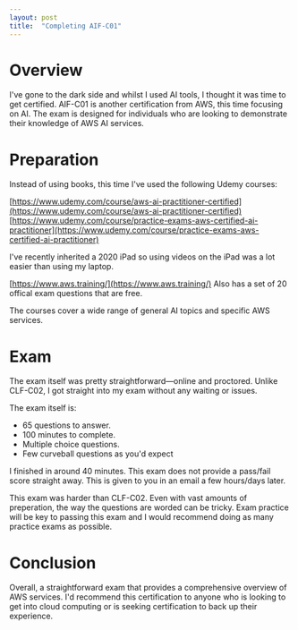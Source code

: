 ```yaml
---
layout: post
title:  "Completing AIF-C01"
---
```


# Overview
I've gone to the dark side and whilst I used AI tools, I thought it was time to get certified. AIF-C01 is another certification from AWS, this time focusing on AI. The exam is designed for individuals who are looking to demonstrate their knowledge of AWS AI services.

# Preparation
Instead of using books, this time I've used the following Udemy courses:

[https://www.udemy.com/course/aws-ai-practitioner-certified](https://www.udemy.com/course/aws-ai-practitioner-certified)
[https://www.udemy.com/course/practice-exams-aws-certified-ai-practitioner](https://www.udemy.com/course/practice-exams-aws-certified-ai-practitioner)

I've recently inherited a 2020 iPad so using videos on the iPad was a lot easier than using my laptop.

[https://www.aws.training/](https://www.aws.training/) Also has a set of 20 offical exam questions that are free.

The courses cover a wide range of general AI topics and specific AWS services.

# Exam
The exam itself was pretty straightforward—online and proctored. Unlike CLF-C02, I got straight into my exam without any waiting or issues. 

The exam itself is:

- 65 questions to answer. 
- 100 minutes to complete.
- Multiple choice questions.
- Few curveball questions as you'd expect

I finished in around 40 minutes. This exam does not provide a pass/fail score straight away. This is given to you in an email a few hours/days later.

This exam was harder than CLF-C02. Even with vast amounts of preperation, the way the questions are worded can be tricky. Exam practice will be key to passing this exam and I would recommend doing as many practice exams as possible.

# Conclusion
Overall, a straightforward exam that provides a comprehensive overview of AWS services. I'd recommend this certification to anyone who is looking to get into cloud computing or is seeking certification to back up their experience.
